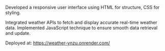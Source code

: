 Developed a responsive user interface using HTML for structure, CSS for styling.

Integrated weather APIs to fetch and display accurate real-time weather data. Implemented JavaScript technique
to ensure smooth data retrieval and update. 

Deployed at: https://weather-ynzu.onrender.com/
